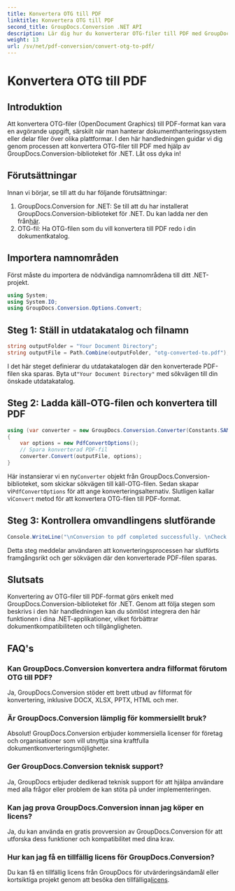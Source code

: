 ```yaml
---
title: Konvertera OTG till PDF
linktitle: Konvertera OTG till PDF
second_title: GroupDocs.Conversion .NET API
description: Lär dig hur du konverterar OTG-filer till PDF med GroupDocs.Conversion for .NET. Enkel, effektiv och sömlös integration för dina projekt.
weight: 13
url: /sv/net/pdf-conversion/convert-otg-to-pdf/
---
```


# Konvertera OTG till PDF

## Introduktion
Att konvertera OTG-filer (OpenDocument Graphics) till PDF-format kan vara en avgörande uppgift, särskilt när man hanterar dokumenthanteringssystem eller delar filer över olika plattformar. I den här handledningen guidar vi dig genom processen att konvertera OTG-filer till PDF med hjälp av GroupDocs.Conversion-biblioteket för .NET. Låt oss dyka in!
## Förutsättningar
Innan vi börjar, se till att du har följande förutsättningar:
1. GroupDocs.Conversion for .NET: Se till att du har installerat GroupDocs.Conversion-biblioteket för .NET. Du kan ladda ner den från[här](https://releases.groupdocs.com/conversion/net/).
2. OTG-fil: Ha OTG-filen som du vill konvertera till PDF redo i din dokumentkatalog.

## Importera namnområden
Först måste du importera de nödvändiga namnområdena till ditt .NET-projekt. 
```csharp
using System;
using System.IO;
using GroupDocs.Conversion.Options.Convert;
```
## Steg 1: Ställ in utdatakatalog och filnamn
```csharp
string outputFolder = "Your Document Directory";
string outputFile = Path.Combine(outputFolder, "otg-converted-to.pdf");
```
 I det här steget definierar du utdatakatalogen där den konverterade PDF-filen ska sparas. Byta ut`"Your Document Directory"` med sökvägen till din önskade utdatakatalog.
## Steg 2: Ladda käll-OTG-filen och konvertera till PDF
```csharp
using (var converter = new GroupDocs.Conversion.Converter(Constants.SAMPLE_OTG))
{
    var options = new PdfConvertOptions();
    // Spara konverterad PDF-fil
    converter.Convert(outputFile, options);
}
```
 Här instansierar vi en ny`Converter` objekt från GroupDocs.Conversion-biblioteket, som skickar sökvägen till käll-OTG-filen. Sedan skapar vi`PdfConvertOptions` för att ange konverteringsalternativ. Slutligen kallar vi`Convert` metod för att konvertera OTG-filen till PDF-format.
## Steg 3: Kontrollera omvandlingens slutförande
```csharp
Console.WriteLine("\nConversion to pdf completed successfully. \nCheck output in {0}", outputFolder);
```
Detta steg meddelar användaren att konverteringsprocessen har slutförts framgångsrikt och ger sökvägen där den konverterade PDF-filen sparas.

## Slutsats
Konvertering av OTG-filer till PDF-format görs enkelt med GroupDocs.Conversion-biblioteket för .NET. Genom att följa stegen som beskrivs i den här handledningen kan du sömlöst integrera den här funktionen i dina .NET-applikationer, vilket förbättrar dokumentkompatibiliteten och tillgängligheten.
## FAQ's
### Kan GroupDocs.Conversion konvertera andra filformat förutom OTG till PDF?
Ja, GroupDocs.Conversion stöder ett brett utbud av filformat för konvertering, inklusive DOCX, XLSX, PPTX, HTML och mer.
### Är GroupDocs.Conversion lämplig för kommersiellt bruk?
Absolut! GroupDocs.Conversion erbjuder kommersiella licenser för företag och organisationer som vill utnyttja sina kraftfulla dokumentkonverteringsmöjligheter.
### Ger GroupDocs.Conversion teknisk support?
Ja, GroupDocs erbjuder dedikerad teknisk support för att hjälpa användare med alla frågor eller problem de kan stöta på under implementeringen.
### Kan jag prova GroupDocs.Conversion innan jag köper en licens?
Ja, du kan använda en gratis provversion av GroupDocs.Conversion för att utforska dess funktioner och kompatibilitet med dina krav.
### Hur kan jag få en tillfällig licens för GroupDocs.Conversion?
Du kan få en tillfällig licens från GroupDocs för utvärderingsändamål eller kortsiktiga projekt genom att besöka den tillfälliga[licens](https://purchase.groupdocs.com/temporary-license/).